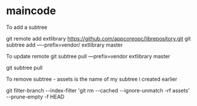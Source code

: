 # maincode


To add a subtree 

git remote add extlibrary https://github.com/appcoreopc/librepository.git
git subtree add —-prefix=vendor/ extlibrary master

To update remote 
git subtree pull —prefix=vendor extlibrary master




git subtree pull 

To remove subtree - assets is the name of my subtree i created earlier 

git filter-branch --index-filter 'git rm --cached --ignore-unmatch -rf assets' --prune-empty -f HEAD


